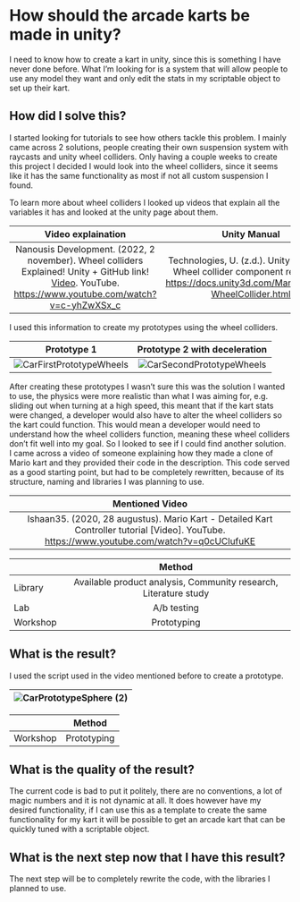 # How should the arcade karts be made in unity?
I need to know how to create a kart in unity, since this is something I have never done before. What I’m looking for is a system that will allow people to use any model they want and only edit the stats in my scriptable object to set up their kart.

## How did I solve this?
I started looking for tutorials to see how others tackle this problem. I mainly came across 2 solutions, people creating their own suspension system with raycasts and unity wheel colliders. Only having a couple weeks to create this project I decided I would look into the wheel colliders, since it seems like it has the same functionality as most if not all custom suspension I found.

To learn more about wheel colliders I looked up videos that explain all the variables it has and looked at the unity page about them. 

|Video explaination|Unity Manual|
|:----------------:|:----------:|
|Nanousis Development. (2022, 2 november). Wheel colliders Explained! Unity + GitHub link! [Video](https://www.youtube.com/watch?v=c-yhZwXSx_c). YouTube. https://www.youtube.com/watch?v=c-yhZwXSx_c|Technologies, U. (z.d.). Unity - Manual: Wheel collider component reference. https://docs.unity3d.com/Manual/class-WheelCollider.html|

I used this information to create my prototypes using the wheel colliders.

|Prototype 1|Prototype 2 with deceleration|
|:-------------:|:------------------------------------:|
|![CarFirstPrototypeWheels](https://github.com/Timsel1/S6-Portfolio/assets/90602424/61b8f604-22f7-451f-940f-3b3b8aebe17d)|![CarSecondPrototypeWheels](https://github.com/Timsel1/S6-Portfolio/assets/90602424/44c0eb04-b98f-4599-b71d-5db0e5d0a2eb)|

After creating these prototypes I wasn’t sure this was the solution I wanted to use, the physics were more realistic than what I was aiming for, e.g. sliding out when turning at a high speed, this meant that if the kart stats were changed, a developer would also have to alter the wheel colliders so the kart could function. This would mean a developer would need to understand how the wheel colliders function, meaning these wheel colliders don’t fit well into my goal. So I looked to see if I could find another solution.  
I came across a video of someone explaining how they made a clone of Mario kart and they provided their code in the description. This code served as a good starting point, but had to be completely rewritten, because of its structure, naming and libraries I was planning to use.

|Mentioned Video|
|:-------------:|
|Ishaan35. (2020, 28 augustus). Mario Kart - Detailed Kart Controller tutorial [Video]. YouTube. https://www.youtube.com/watch?v=q0cUClufuKE|

|  |Method|
|:-|:----:|
|Library| Available product analysis, Community research, Literature study|
|Lab|A/b testing|
|Workshop|Prototyping|

## What is the result?
I used the script used in the video mentioned before to create a prototype.

|![CarPrototypeSphere (2)](https://github.com/Timsel1/S6-Portfolio/assets/90602424/db437b0d-5db2-4044-a770-b3653952b12b)|
|:-:|

|  |Method|
|:-|:----:|
|Workshop|Prototyping|

## What is the quality of the result?
The current code is bad to put it politely, there are no conventions, a lot of magic numbers and it is not dynamic at all. It does however have my desired functionality, if I can use this as a template to create the same functionality for my kart it will be possible to get an arcade kart that can be quickly tuned with a scriptable object.

## What is the next step now that I have this result?
The next step will be to completely rewrite the code, with the libraries I planned to use.
